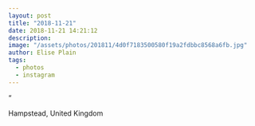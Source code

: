 ```yaml
---
layout: post
title: "2018-11-21"
date: 2018-11-21 14:21:12
description: 
image: "/assets/photos/201811/4d0f7183500580f19a2fdbbc8568a6fb.jpg"
author: Elise Plain
tags: 
  - photos
  - instagram
---
```


“
<p></p>
Hampstead, United Kingdom